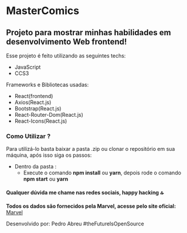 
# MasterComics #



## Projeto para mostrar minhas habilidades em desenvolvimento Web frontend! ##



Esse projeto é feito utilizando as seguintes techs:

- JavaScript
- CCS3

Frameworks e Bibliotecas usadas:

- React(frontend)
- Axios(React.js)
- Bootstrap(React.js)
- React-Router-Dom(React.js)
- React-Icons(React.js)

### Como Utilizar ? ### 

Para utilizá-lo basta baixar a pasta .zip ou clonar o repositório em sua máquina, após isso siga os passos:

 - Dentro da pasta :
   - Execute o comando __npm install__ ou __yarn__, depois rode o comando __npm start__ ou __yarn__


#### Qualquer dúvida me chame nas redes sociais, happy hacking  :top: ####

__Todos os dados são fornecidos pela Marvel, acesse pelo site oficial:__<a href="https://marvel.com"> Marvel</a>




Desenvolvido por: Pedro Abreu #theFutureIsOpenSource
